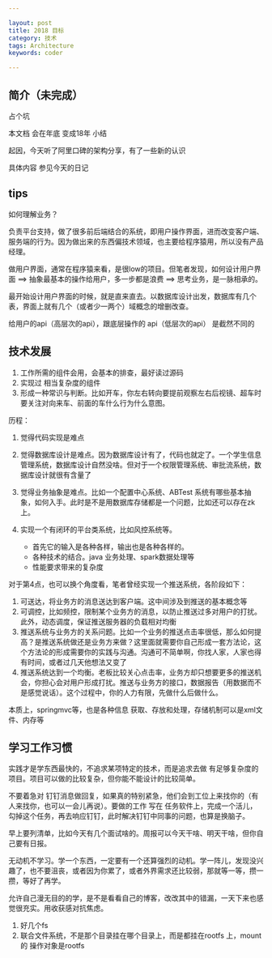 ```yaml
---

layout: post
title: 2018 目标
category: 技术
tags: Architecture
keywords: coder

---
```


## 简介（未完成）

占个坑

本文档 会在年底 变成18年 小结

起因，今天听了阿里口碑的架构分享，有了一些新的认识

具体内容 参见今天的日记

## tips

如何理解业务？

负责平台支持，做了很多前后端结合的系统，即用户操作界面，进而改变客户端、服务端的行为。因为做出来的东西偏技术领域，也主要给程序猿用，所以没有产品经理。

做用户界面，通常在程序猿来看，是很low的项目。但笔者发现，如何设计用户界面 ==> 抽象最基本的操作给用户，多一步都是浪费 ==> 思考业务，是一脉相承的。

最开始设计用户界面的时候，就是直来直去。以数据库设计出发，数据库有几个表，界面上就有几个（或者少一两个）域概念的增删改查。

给用户的api（高层次的api），跟底层操作的 api（低层次的api） 是截然不同的


## 技术发展

1. 工作所需的组件会用，会基本的排查，最好读过源码
2. 实现过 相当复杂度的组件
3. 形成一种常识与判断。比如开车，你左右转向要提前观察左右后视镜、超车时要关注对向来车、前面的车什么行为什么意图。

历程：

1. 觉得代码实现是难点
2. 觉得数据库设计是难点。因为数据库设计有了，代码也就定了。一个学生信息管理系统，数据库设计自然没啥。但对于一个权限管理系统、审批流系统，数据库设计就很有含量了
3. 觉得业务抽象是难点。比如一个配置中心系统、ABTest 系统有哪些基本抽象，如何入手。此时是不是用数据库存储都是一个问题，比如还可以存在zk上。
4. 实现一个有闭环的平台类系统，比如风控系统等。

	* 首先它的输入是各种各样，输出也是各种各样的。
	* 各种技术的结合。java 业务处理、spark数据处理等
	* 性能要求带来的复杂度

对于第4点，也可以换个角度看，笔者曾经实现一个推送系统，各阶段如下：

1. 可送达，将业务方的消息送达到客户端。这中间涉及到推送的基本概念等
2. 可调控，比如频控，限制某个业务方的消息，以防止推送过多对用户的打扰。此外，动态调度，保证推送服务器的负载相对均衡
3. 推送系统与业务方的关系问题。比如一个业务的推送点击率很低，那么如何提高？是推送系统做还是业务方来做？这里面就需要你自己形成一套方法论，这个方法论的形成需要你的实践与沟通。沟通可不简单啊，你找人家，人家也得有时间，或者过几天他想法又变了
4. 推送系统达到一个均衡。老板比较关心点击率，业务方却只想要更多的推送机会，你担心会对用户形成打扰。推送与业务方的接口，数据报告（用数据而不是感觉说话）。这个过程中，你的人力有限，先做什么后做什么。


本质上，springmvc等，也是各种信息 获取、存放和处理，存储机制可以是xml文件、内存等


## 学习工作习惯

实践才是学东西最快的，不追求某项特定的技术，而是追求去做 有足够复杂度的项目。项目可以做的比较复杂，但你能不能设计的比较简单。

不要着急对 钉钉消息做回复，如果真的特别紧急，他们会到工位上来找你的（有人来找你，也可以一会儿再说）。要做的工作 写在 任务软件上，完成一个活儿，勾掉这个任务，再去响应钉钉，此时解决钉钉中同事的问题，也算是换脑子。

早上要列清单，比如今天有几个面试啥的。周报可以今天干啥、明天干啥，但你自己要有日报。

无动机不学习。学一个东西，一定要有一个还算强烈的动机。学一阵儿，发现没兴趣了，也不要沮丧，或者因为你累了，或者外界需求还比较弱，那就等一等，攒一攒，等好了再学。

允许自己漫无目的的学，是不是看看自己的博客，改改其中的错漏，一天下来也感觉很充实。用收获感对抗焦虑。

1. 好几个fs
2. 联合文件系统，不是那个目录挂在哪个目录上，而是都挂在rootfs 上，mount 的 操作对象是rootfs
